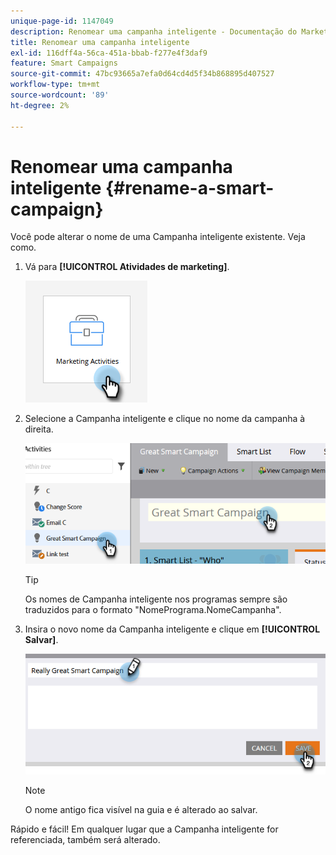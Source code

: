 ```yaml
---
unique-page-id: 1147049
description: Renomear uma campanha inteligente - Documentação do Marketo - Documentação do produto
title: Renomear uma campanha inteligente
exl-id: 116dff4a-56ca-451a-bbab-f277e4f3daf9
feature: Smart Campaigns
source-git-commit: 47bc93665a7efa0d64cd4d5f34b868895d407527
workflow-type: tm+mt
source-wordcount: '89'
ht-degree: 2%

---
```


# Renomear uma campanha inteligente {#rename-a-smart-campaign}

Você pode alterar o nome de uma Campanha inteligente existente. Veja como.

1. Vá para **[!UICONTROL Atividades de marketing]**.

   ![](assets/rename-a-smart-campaign-1.png)

1. Selecione a Campanha inteligente e clique no nome da campanha à direita.

   ![](assets/rename-a-smart-campaign-2.png)

   >[!TIP]
   >
   >Os nomes de Campanha inteligente nos programas sempre são traduzidos para o formato &quot;NomePrograma.NomeCampanha&quot;.

1. Insira o novo nome da Campanha inteligente e clique em **[!UICONTROL Salvar]**.

   ![](assets/rename-a-smart-campaign-3.png)

   >[!NOTE]
   >
   >O nome antigo fica visível na guia e é alterado ao salvar.

Rápido e fácil! Em qualquer lugar que a Campanha inteligente for referenciada, também será alterado.
